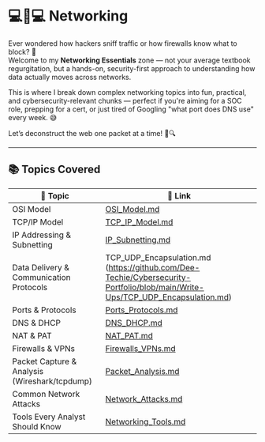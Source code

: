 # 💻🔗💻 Networking

Ever wondered how hackers sniff traffic or how firewalls know what to block? 🤔  
Welcome to my **Networking Essentials** zone — not your average textbook regurgitation, but a hands-on, security-first approach to understanding how data actually moves across networks.  

This is where I break down complex networking topics into fun, practical, and cybersecurity-relevant chunks — perfect if you're aiming for a SOC role, prepping for a cert, or just tired of Googling "what port does DNS use" every week. 😅

Let’s deconstruct the web one packet at a time! 🧵🔍

--- 

## 📚 Topics Covered

| 📌 Topic | 🔗 Link |
|----------|---------|
| OSI Model | [OSI_Model.md](https://github.com/Dee-Techie/Cybersecurity-Portfolio/blob/main/Write-Ups/OSI_Model.md) |
| TCP/IP Model | [TCP_IP_Model.md](https://github.com/Dee-Techie/Cybersecurity-Portfolio/blob/main/Write-Ups/TCP_IP_Model.md) |
| IP Addressing & Subnetting | [IP_Subnetting.md](https://github.com/Dee-Techie/Cybersecurity-Portfolio/blob/main/Write-Ups/IP_Subnetting.md) |
| Data Delivery & Communication Protocols | TCP_UDP_Encapsulation.md (https://github.com/Dee-Techie/Cybersecurity-Portfolio/blob/main/Write-Ups/TCP_UDP_Encapsulation.md) |
| Ports & Protocols | [Ports_Protocols.md]() |
| DNS & DHCP | [DNS_DHCP.md]() |
| NAT & PAT | [NAT_PAT.md]() |
| Firewalls & VPNs | [Firewalls_VPNs.md]() |
| Packet Capture & Analysis (Wireshark/tcpdump) | [Packet_Analysis.md]() |
| Common Network Attacks | [Network_Attacks.md]() |
| Tools Every Analyst Should Know | [Networking_Tools.md]() |

